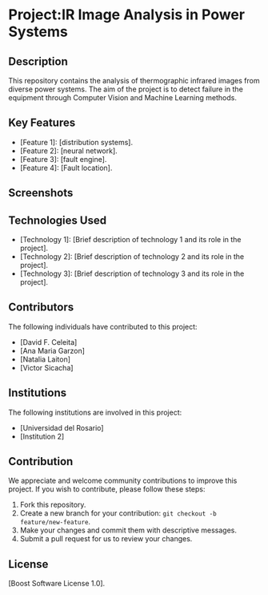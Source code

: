 # Project:IR Image Analysis in Power Systems

## Description

This repository contains the analysis of thermographic infrared images from diverse power systems.
The aim of the project is to detect failure in the equipment through Computer Vision and Machine Learning methods. 

## Key Features

- [Feature 1]: [distribution systems].
- [Feature 2]: [neural network].
- [Feature 3]: [fault engine].
- [Feature 4]: [Fault location].

## Screenshots



## Technologies Used

- [Technology 1]: [Brief description of technology 1 and its role in the project].
- [Technology 2]: [Brief description of technology 2 and its role in the project].
- [Technology 3]: [Brief description of technology 3 and its role in the project].


## Contributors

The following individuals have contributed to this project:

- [David F. Celeita]
- [Ana Maria Garzon]
- [Natalia Laiton]
- [Victor Sicacha]

## Institutions

The following institutions are involved in this project:

- [Universidad del Rosario]
- [Institution 2]


## Contribution

We appreciate and welcome community contributions to improve this project. If you wish to contribute, please follow these steps:

1. Fork this repository.
2. Create a new branch for your contribution: `git checkout -b feature/new-feature`.
3. Make your changes and commit them with descriptive messages.
4. Submit a pull request for us to review your changes.

## License

[Boost Software License 1.0].


